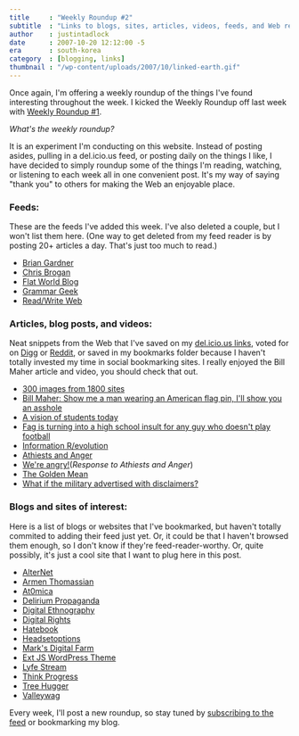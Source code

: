 ```yaml
---
title     : "Weekly Roundup #2"
subtitle  : "Links to blogs, sites, articles, videos, feeds, and Web resources I found interesting this week"
author    : justintadlock
date      : 2007-10-20 12:12:00 -5
era       : south-korea
category  : [blogging, links]
thumbnail : "/wp-content/uploads/2007/10/linked-earth.gif"
---
```


Once again, I'm offering a weekly roundup of the things I've found interesting throughout the week.  I kicked the Weekly Roundup off last week with <a href="<?php echo get_permalink(587); ?>" title="Weekly Roundup #1: Links to feeds, blogs, and websites"> Weekly Roundup #1</a>.

<em>What's the weekly roundup?</em>

It is an experiment I'm conducting on this website.  Instead of posting asides, pulling in a del.icio.us feed, or posting daily on the things I like, I have decided to simply roundup some of the things I'm reading, watching, or listening to each week all in one convenient post.  It's my way of saying "thank you" to others for making the Web an enjoyable place.

<h3>Feeds:</h3>

These are the feeds I've added this week.  I've also deleted a couple, but I won't list them here.  (One way to get deleted from my feed reader is by posting 20+ articles a day.  That's just too much to read.)

<ul>
<li><a href="http://briangardner.com" title="Brian Gardner">Brian Gardner</a></li>
<li><a href="http://chrisbrogan.com" title="Chris Brogan: A conversation with a community about digital relationships">Chris Brogan</a></li>
<li><a href="http://flatworldblog.com" title="Flat World Blog">Flat World Blog</a></li>
<li><a href="http://grammargeek.wordpress.com" title="The Grammar Geek">Grammar Geek</a></li>
<li><a href="http://readwriteweb.com" title="Read/Write Web">Read/Write Web</a></li>
</ul>

<h3>Articles, blog posts, and videos:</h3>

Neat snippets from the Web that I've saved on my <a href="http://del.icio.us/greenshady" title="View my del.icio.us profile"> del.icio.us links</a>, voted for on <a href="http://digg.com/users/greenshady" title="View my Digg profile"> Digg</a> or <a href="http://reddit.com/user/greenshady" title="View my Reddit profile"> Reddit</a>, or saved in my bookmarks folder because I haven't totally invested my time in social bookmarking sites.  I really enjoyed the Bill Maher article and video, you should check that out.

<ul>
<li><a href="http://www.intersmash.com/300images" title="300 images from 1800 sites">300 images from 1800 sites</a></li>
<li><a href="http://rawstory.com/news/2007/Bill_Maher_Show_me_guy_with_1013.html" title="Bill Maher: Show me a man wearing an American flag pin, I'll show you an asshole">Bill Maher: Show me a man wearing an American flag pin, I'll show you an asshole</a></li>
<li><a href="http://www.youtube.com/watch?v=dGCJ46vyR9o" title="A vision of students today">A vision of students today</a></li>
<li><a href="http://www.alternet.org/sex/65697" title="'Fag is turning into a high school insult for any guy who doesn't play football">Fag is turning into a high school insult for any guy who doesn't play football</a></li>
<li><a href="http://www.youtube.com/watch?v=-4CV05HyAbM" title="Information R/evolution">Information R/evolution</a></li>
<li><a href="http://gretachristina.typepad.com/greta_christinas_weblog/2007/10/atheists-and-an.html" title="Athiests and Anger">Athiests and Anger</a></li>
<li><a href="http://www.codemonkeyramblings.com/2007/10/were_angry.php" title="We're Angry: Response to Athiests and Anger">We're angry!</a>(<em>Response to Athiests and Anger</em>)</li>
<li><a href="http://www.daylightatheism.org/2007/05/the-golden-mean.html" title="The Golden Mean">The Golden Mean</a></li>
<li><a href="http://www.alternet.org/blogs/video/65710" title="What if the military advertised with disclaimers?">What if the military advertised with disclaimers?</a></li>
</ul>

<h3>Blogs and sites of interest:</h3>

Here is a list of blogs or websites that I've bookmarked, but haven't totally commited to adding their feed just yet.  Or, it could be that I haven't browsed them enough, so I don't know if they're feed-reader-worthy.  Or, quite possibly, it's just a cool site that I want to plug here in this post.

<ul>
<li><a href="http://alternet.org" title="AlterNet: The Mix is the Message">AlterNet</a></li>
<li><a href="http://armenthomassian.com" title="Armen Thomassian: Life, Design, and WordPress">Armen Thomassian</a></li>
<li><a href="http://at0mica.net" title="At0mica">At0mica</a></li>
<li><a href="http://www.deliriumpropaganda.com" title="Delirium Propaganda">Delirium Propaganda</a></li>
<li><a href="http://mediatedcultures.net/ksudigg" title="Digital Ethnography at Kansas State">Digital Ethnography</a></li>
<li><a href="http://digital-rights.net" title="Digital Rights: Sound &amp; Fury.  Signifying Nothing">Digital Rights</a></li>
<li><a href="http://hatebook" title="Aspirations of world domination">Hatebook</a></li>
<li><a href="http://www.headsetoptions.org" title="Headsetoptions: WordPress, Web design, blog, etcetera">Headsetoptions</a></li>
<li><a href="http://markforrester.co.za" title="Mark's Digital Farm">Mark's Digital Farm</a></li>
<li><a href="http://extjswordpress.net" title="Ext JS WordPress Theme">Ext JS WordPress Theme</a></li>
<li><a href="http://lyfestream.com" title="A stream of my life by Theron Parlin">Lyfe Stream</a></li>
<li><a href="http://thinkprogress.org" title="Think Progress">Think Progress</a></li>
<li><a href="http://treehugger.com" title="Tree Hugger: Get informed, interact, take action">Tree Hugger</a></li>
<li><a href="http://valleywag.com" title="Valleywag: Silicon Valley's Tech Gossip Rag">Valleywag</a></li>
</ul>

Every week, I'll post a new roundup, so stay tuned by <a href="http://feeds.feedburner.com/justintadlock" title="Subscribe to the feed"> subscribing to the feed</a> or bookmarking my blog.
